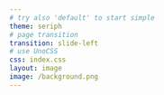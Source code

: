 ```yaml
---
# try also 'default' to start simple
theme: seriph
# page transition
transition: slide-left
# use UnoCSS
css: index.css
layout: image
image: /background.png
---
```


<Header
  title="クエリを作る手順を考えよう（1）"
  description="利用するテーブルを確認できたら、クエリを作る手順を考えていきます。strftime関数を使って「請求開始年月」を取得します。また「支払い状況」がpaidのデータだけに絞りましょう。"
/>


<div class="main">
  <Image url="../1-5-1-fs8.png" />
  <Image url="../1-5-2-fs8.png" />
</div>